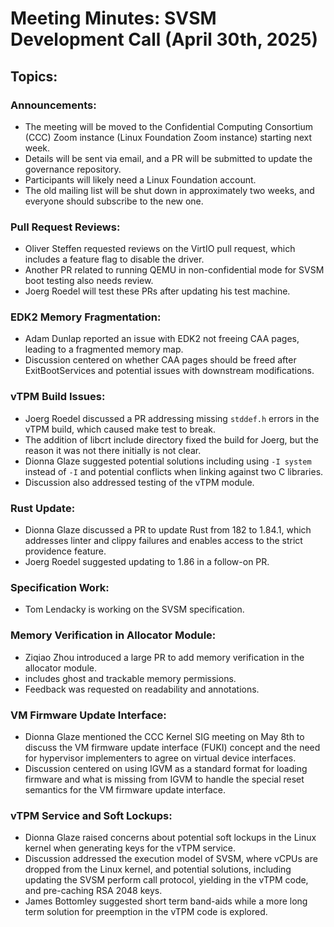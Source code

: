 # Meeting Minutes: SVSM Development Call (April 30th, 2025)

## Topics:

### Announcements:

* The meeting will be moved to the Confidential Computing Consortium (CCC) Zoom instance (Linux Foundation Zoom instance) starting next week.
* Details will be sent via email, and a PR will be submitted to update the governance repository.
* Participants will likely need a Linux Foundation account.
* The old mailing list will be shut down in approximately two weeks, and everyone should subscribe to the new one.

### Pull Request Reviews:

* Oliver Steffen requested reviews on the VirtIO pull request, which includes a feature flag to disable the driver.
* Another PR related to running QEMU in non-confidential mode for SVSM boot testing also needs review.
* Joerg Roedel will test these PRs after updating his test machine.

### EDK2 Memory Fragmentation:

* Adam Dunlap reported an issue with EDK2 not freeing CAA pages, leading to a fragmented memory map.
* Discussion centered on whether CAA pages should be freed after ExitBootServices and potential issues with downstream modifications.

### vTPM Build Issues:

* Joerg Roedel discussed a PR addressing missing `stddef.h` errors in the vTPM build, which caused make test to break.
* The addition of libcrt include directory fixed the build for Joerg, but the reason it was not there initially is not clear.
* Dionna Glaze suggested potential solutions including using `-I system` instead of `-I` and potential conflicts when linking against two C libraries.
* Discussion also addressed testing of the vTPM module.

### Rust Update:

* Dionna Glaze discussed a PR to update Rust from 182 to 1.84.1, which addresses linter and clippy failures and enables access to the strict providence feature.
* Joerg Roedel suggested updating to 1.86 in a follow-on PR.

### Specification Work:

* Tom Lendacky is working on the SVSM specification.

### Memory Verification in Allocator Module:

* Ziqiao Zhou introduced a large PR to add memory verification in the allocator module.
* includes ghost and trackable memory permissions.
* Feedback was requested on readability and annotations.

### VM Firmware Update Interface:

* Dionna Glaze mentioned the CCC Kernel SIG meeting on May 8th to discuss the VM firmware update interface (FUKI) concept and the need for hypervisor implementers to agree on virtual device interfaces.
* Discussion centered on using IGVM as a standard format for loading firmware and what is missing from IGVM to handle the special reset semantics for the VM firmware update interface.

### vTPM Service and Soft Lockups:

* Dionna Glaze raised concerns about potential soft lockups in the Linux kernel when generating keys for the vTPM service.
* Discussion addressed the execution model of SVSM, where vCPUs are dropped from the Linux kernel, and potential solutions, including updating the SVSM perform call protocol, yielding in the vTPM code, and pre-caching RSA 2048 keys.
* James Bottomley suggested short term band-aids while a more long term solution for preemption in the vTPM code is explored.
